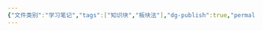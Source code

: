 ```yaml
---
{"文件类别":"学习笔记","tags":["知识块","板块法"],"dg-publish":true,"permalink":"/学习笔记studyup/知识点cheese/债法/","dgPassFrontmatter":true,"created":"2024-07-01T22:32:14.023+08:00","updated":"2024-09-11T12:35:28.761+08:00"}
---
```


